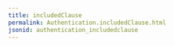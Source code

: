 ```yaml
---
title: includedClause
permalink: Authentication.includedClause.html
jsonid: authentication_includedclause
---
```

